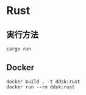 # Rust
## 実行方法

`cargo run`


## Docker

```
docker build . -t ddsk:rust
docker run --rm ddsk:rust
```

